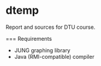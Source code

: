 dtemp
==
Report and sources for DTU course.

===
Requirements

 * JUNG graphing library
 * Java (RMI-compatible) compiler
